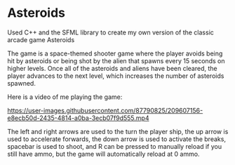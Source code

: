 # Asteroids
Used C++ and the SFML library to create my own version of the classic arcade game Asteroids

The game is a space-themed shooter game where the player avoids being hit by asteroids or being shot by the alien that spawns every 15 seconds on higher levels. Once all of the asteroids and aliens have been cleared, the player advances to the next level, which increases the number of asteroids spawned.

Here is a video of me playing the game:

https://user-images.githubusercontent.com/87790825/209607156-e8ecb50d-2435-4814-a0ba-3ecb07f9d555.mp4

The left and right arrows are used to the turn the player ship, the up arrow is used to accelerate forwards, the down arrow is used to activate the breaks, spacebar is used to shoot, and R can be pressed to manually reload if you still have ammo, but the game will automatically reload at 0 ammo.
